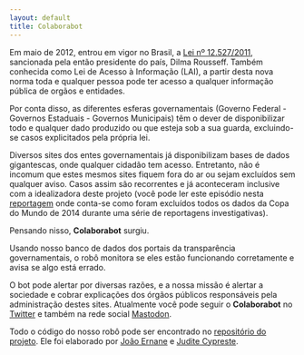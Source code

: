 ```yaml
---
layout: default
title: Colaborabot
---
```


Em maio de 2012, entrou em vigor no Brasil, a  [Lei nº 12.527/2011](http://www.planalto.gov.br/ccivil_03/_Ato2011-2014/2011/Lei/L12527.htm), sancionada pela então presidente do país, Dilma Rousseff. Também conhecida como Lei de Acesso à Informação (LAI), a partir desta nova norma toda e qualquer pessoa pode ter acesso a qualquer informação pública de orgãos e entidades.

Por conta disso, as diferentes esferas governamentais (Governo Federal - Governos Estaduais - Governos Municipais) têm o dever de disponibilizar todo e qualquer dado produzido ou que esteja sob a sua guarda, excluindo-se casos explicitados pela própria lei.

Diversos sites dos entes governamentais já disponibilizam bases de dados gigantescas, onde qualquer cidadão tem acesso. Entretanto, não é incomum que estes mesmos sites fiquem fora do ar ou sejam excluídos sem qualquer aviso. Casos assim são recorrentes e já aconteceram inclusive com a idealizadora deste projeto (você pode ler este episódio nesta  [reportagem](https://aosfatos.org/noticias/apos-serie-sobre-legado-da-copa-cgu-tira-do-ar-site-com-os-gastos-do-mundial-de-2014/)  onde conta-se como foram excluídos todos os dados da Copa do Mundo de 2014 durante uma série de reportagens investigativas).

Pensando nisso, **Colaborabot** surgiu.

Usando nosso banco de dados dos portais da transparência governamentais, o robô monitora se eles estão funcionando corretamente e avisa se algo está errado. 

O bot pode alertar por diversas razões, e a nossa missão é alertar a sociedade e cobrar explicações dos órgãos públicos responsáveis pela administração destes sites. Atualmente você pode seguir o **Colaborabot** no [Twitter](https://twitter.com/colabora_bot) e também na rede social [Mastodon](https://botsin.space/@colaborabot).


Todo o código do nosso robô pode ser encontrado no [repositório do projeto](https://github.com/colaboradados). Ele foi elaborado por  [João Ernane](https://github.com/jovemadulto) e [Judite Cypreste](https://juditecypreste.github.io/).
